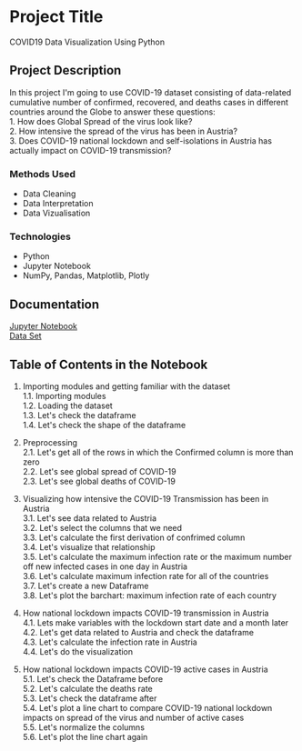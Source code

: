 
# Project Title

COVID19 Data Visualization Using Python



## Project Description
In this project I'm going to use COVID-19 dataset consisting of data-related cumulative number of confirmed, recovered, and deaths cases in different countries around the Globe to answer these questions:   
    1. How does Global Spread of the virus look like?   
    2. How intensive the spread of the virus has been in Austria?   
    3. Does COVID-19 national lockdown and self-isolations in Austria has actually impact on COVID-19 transmission? 

### Methods Used
- Data Cleaning
- Data Interpretation   
- Data Vizualisation

### Technologies
- Python
- Jupyter Notebook
- NumPy, Pandas, Matplotlib, Plotly
## Documentation

[Jupyter Notebook](https://linktodocumentation)  
[Data Set](https://raw.githubusercontent.com/datasets/covid-19/master/data/countries-aggregated.csv)


## Table of Contents in the Notebook

1. Importing modules and getting familiar with the dataset  
    1.1. Importing modules    
    1.2. Loading the dataset  
    1.3. Let's check the dataframe  
    1.4. Let's check the shape of the dataframe

2. Preprocessing  
    2.1. Let's get all of the rows in which the Confirmed column is more than zero  
    2.2. Let's see global spread of COVID-19  
    2.3. Let's see global deaths of COVID-19

3. Visualizing how intensive the COVID-19 Transmission has been in Austria  
    3.1. Let's see data related to Austria  
    3.2. Let's select the columns that we need  
    3.3. Let's calculate the first derivation of confrimed column  
    3.4. Let's visualize that relationship  
    3.5. Let's calculate the maximum infection rate or the maximum number off new infected cases in one day in Austria  
    3.6. Let's calculate maximum infection rate for all of the countries    
    3.7. Let's create a new Dataframe   
    3.8. Let's plot the barchart: maximum infection rate of each country

4. How national lockdown impacts COVID-19 transmission in Austria  
    4.1. Lets make variables with the lockdown start date and a month later  
    4.2. Let's get data related to Austria and check the dataframe  
    4.3. Let's calculate the infection rate in Austria  
    4.4. Let's do the visualization  
 
5. How national lockdown impacts COVID-19 active cases in Austria  
    5.1. Let's check the Dataframe before  
    5.2. Let's calculate the deaths rate  
    5.3. Let's check the dataframe after  
    5.4. Let's plot a line chart to compare COVID-19 national lockdown impacts on spread of the virus and number of active cases  
    5.5. Let's normalize the columns  
    5.6. Let's plot the line chart again  
